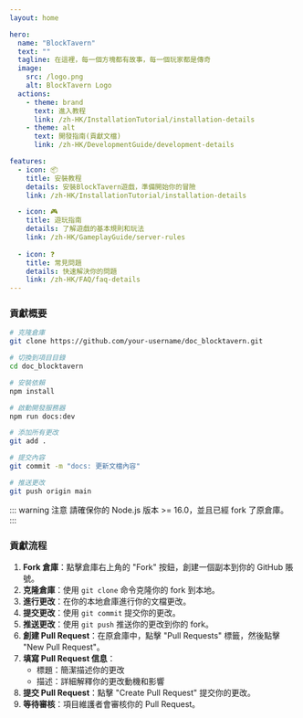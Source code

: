 ```yaml
---
layout: home

hero:
  name: "BlockTavern"
  text: ""
  tagline: 在這裡，每一個方塊都有故事，每一個玩家都是傳奇
  image:
    src: /logo.png
    alt: BlockTavern Logo
  actions:
    - theme: brand
      text: 進入教程
      link: /zh-HK/InstallationTutorial/installation-details
    - theme: alt  
      text: 開發指南(貢獻文檔)
      link: /zh-HK/DevelopmentGuide/development-details

features:
  - icon: 📦
    title: 安裝教程
    details: 安裝BlockTavern遊戲，準備開始你的冒險
    link: /zh-HK/InstallationTutorial/installation-details

  - icon: 🎮
    title: 遊玩指南
    details: 了解遊戲的基本規則和玩法
    link: /zh-HK/GameplayGuide/server-rules
    
  - icon: ❓
    title: 常見問題
    details: 快速解決你的問題
    link: /zh-HK/FAQ/faq-details
---
```


### 貢獻概要

```sh
# 克隆倉庫
git clone https://github.com/your-username/doc_blocktavern.git

# 切換到項目目錄
cd doc_blocktavern

# 安裝依賴
npm install

# 啟動開發服務器
npm run docs:dev

# 添加所有更改
git add .

# 提交內容
git commit -m "docs: 更新文檔內容"

# 推送更改
git push origin main
```

::: warning 注意
請確保你的 Node.js 版本 >= 16.0，並且已經 fork 了原倉庫。
:::

### 貢獻流程

1. **Fork 倉庫**：點擊倉庫右上角的 "Fork" 按鈕，創建一個副本到你的 GitHub 賬號。
2. **克隆倉庫**：使用 `git clone` 命令克隆你的 fork 到本地。
3. **進行更改**：在你的本地倉庫進行你的文檔更改。
4. **提交更改**：使用 `git commit` 提交你的更改。
5. **推送更改**：使用 `git push` 推送你的更改到你的 fork。
6. **創建 Pull Request**：在原倉庫中，點擊 "Pull Requests" 標籤，然後點擊 "New Pull Request"。
7. **填寫 Pull Request 信息**：
   - 標題：簡潔描述你的更改
   - 描述：詳細解釋你的更改動機和影響
8. **提交 Pull Request**：點擊 "Create Pull Request" 提交你的更改。
9. **等待審核**：項目維護者會審核你的 Pull Request。